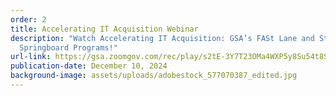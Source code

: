 ```yaml
---
order: 2
title: Accelerating IT Acquisition Webinar
description: "Watch Accelerating IT Acquisition: GSA’s FASt Lane and Startup
  Springboard Programs!"
url-link: https://gsa.zoomgov.com/rec/play/s2tE-3Y7T23OMa4WXP5y8Su54t8SFlm9lDilOWx8jOaaSOzSnoyAicNF3FABlow3GQ6dqmyxwFCWkV6E.RtrIg-mGZ7XMkwC3?canPlayFromShare=true&from=share_recording_detail&continueMode=true&componentName=rec-play&originRequestUrl=https%3A%2F%2Fgsa.zoomgov.com%2Frec%2Fshare%2FgvuOKszlKisDUtsdQzrvs5GqXXDcupADYt555Epm1nzLGSvUi94hS2BMAjJZua6d.KltlqJ4UsL_atQn4
publication-date: December 10, 2024
background-image: assets/uploads/adobestock_577070387_edited.jpg
---
```

